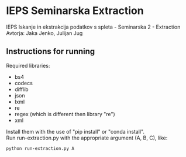 # IEPS Seminarska Extraction
IEPS Iskanje in ekstrakcija podatkov s spleta - Seminarska 2 - Extraction  
Avtorja: Jaka Jenko, Julijan Jug

## Instructions for running
Required libraries:
- bs4
- codecs
- difflib
- json
- lxml
- re
- regex (which is different then library "re")
- xml

Install them with the use of "pip install" or "conda install".  
Run run-extraction.py with the appropriate argument (A, B, C), like:  
```
python run-extraction.py A
```
